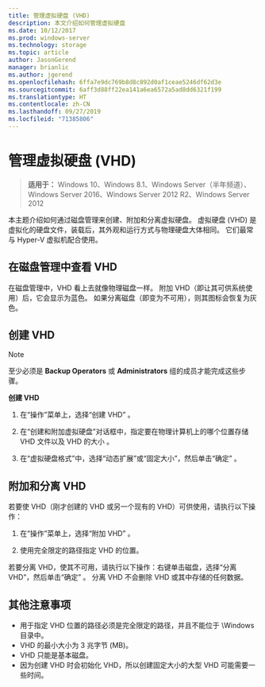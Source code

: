```yaml
---
title: 管理虚拟硬盘 (VHD)
description: 本文介绍如何管理虚拟硬盘
ms.date: 10/12/2017
ms.prod: windows-server
ms.technology: storage
ms.topic: article
author: JasonGerend
manager: brianlic
ms.author: jgerend
ms.openlocfilehash: 6ffa7e9dc769b8d8c892d0af1ceae5246df62d3e
ms.sourcegitcommit: 6aff3d88ff22ea141a6ea6572a5ad8dd6321f199
ms.translationtype: HT
ms.contentlocale: zh-CN
ms.lasthandoff: 09/27/2019
ms.locfileid: "71385806"
---
```

# <a name="manage-virtual-hard-disks-vhd"></a>管理虚拟硬盘 (VHD)

> **适用于：** Windows 10、Windows 8.1、Windows Server（半年频道）、Windows Server 2016、Windows Server 2012 R2、Windows Server 2012

本主题介绍如何通过磁盘管理来创建、附加和分离虚拟硬盘。 虚拟硬盘 (VHD) 是虚拟化的硬盘文件，装载后，其外观和运行方式与物理硬盘大体相同。 它们最常与 Hyper-V 虚拟机配合使用。 

## <a name="viewing-vhds-in-disk-management"></a>在磁盘管理中查看 VHD

在磁盘管理中，VHD 看上去就像物理磁盘一样。 附加 VHD（即让其可供系统使用）后，它会显示为蓝色。 如果分离磁盘（即变为不可用），则其图标会恢复为灰色。

## <a name="creating-a-vhd"></a>创建 VHD

> [!NOTE]
> 至少必须是 **Backup Operators** 或 **Administrators** 组的成员才能完成这些步骤。

**创建 VHD**

1.  在“操作”菜单上，选择“创建 VHD”   。

2.  在“创建和附加虚拟硬盘”对话框中，指定要在物理计算机上的哪个位置存储 VHD 文件以及 VHD 的大小  。

3.  在“虚拟硬盘格式”中，选择“动态扩展”或“固定大小”，然后单击“确定”     。

## <a name="attaching-and-detaching-a-vhd"></a>附加和分离 VHD

若要使 VHD（刚才创建的 VHD 或另一个现有的 VHD）可供使用，请执行以下操作： 

1. 在“操作”菜单上，选择“附加 VHD”   。

2. 使用完全限定的路径指定 VHD 的位置。

若要分离 VHD，使其不可用，请执行以下操作：右键单击磁盘，选择“分离 VHD”，然后单击“确定”   。 分离 VHD 不会删除 VHD 或其中存储的任何数据。

## <a name="additional-considerations"></a>其他注意事项

-   用于指定 VHD 位置的路径必须是完全限定的路径，并且不能位于 \\Windows 目录中。
-   VHD 的最小大小为 3 兆字节 (MB)。
-   VHD 只能是基本磁盘。
-   因为创建 VHD 时会初始化 VHD，所以创建固定大小的大型 VHD 可能需要一些时间。
